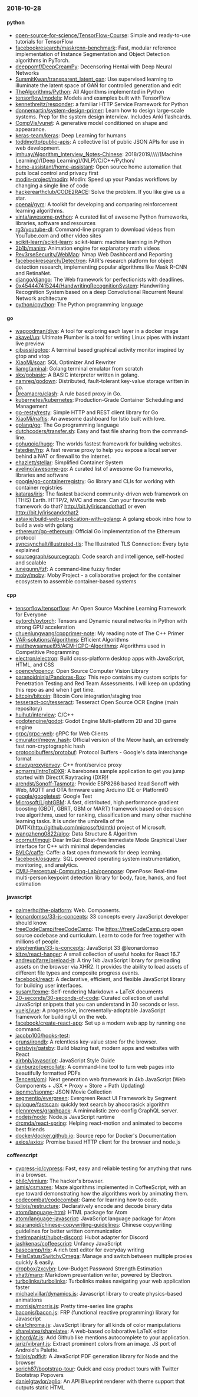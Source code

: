 ### 2018-10-28

#### python
* [open-source-for-science/TensorFlow-Course](https://github.com/open-source-for-science/TensorFlow-Course): Simple and ready-to-use tutorials for TensorFlow
* [facebookresearch/maskrcnn-benchmark](https://github.com/facebookresearch/maskrcnn-benchmark): Fast, modular reference implementation of Instance Segmentation and Object Detection algorithms in PyTorch.
* [deeppomf/DeepCreamPy](https://github.com/deeppomf/DeepCreamPy): Decensoring Hentai with Deep Neural Networks
* [SummitKwan/transparent_latent_gan](https://github.com/SummitKwan/transparent_latent_gan): Use supervised learning to illuminate the latent space of GAN for controlled generation and edit
* [TheAlgorithms/Python](https://github.com/TheAlgorithms/Python): All Algorithms implemented in Python
* [tensorflow/models](https://github.com/tensorflow/models): Models and examples built with TensorFlow
* [kennethreitz/responder](https://github.com/kennethreitz/responder): a familiar HTTP Service Framework for Python
* [donnemartin/system-design-primer](https://github.com/donnemartin/system-design-primer): Learn how to design large-scale systems. Prep for the system design interview. Includes Anki flashcards.
* [CompVis/vunet](https://github.com/CompVis/vunet): A generative model conditioned on shape and appearance.
* [keras-team/keras](https://github.com/keras-team/keras): Deep Learning for humans
* [toddmotto/public-apis](https://github.com/toddmotto/public-apis): A collective list of public JSON APIs for use in web development.
* [imhuay/Algorithm_Interview_Notes-Chinese](https://github.com/imhuay/Algorithm_Interview_Notes-Chinese): 2018/2019/////(Machine Learning)/(Deep Learning)/(NLP)/C/C++/Python/
* [home-assistant/home-assistant](https://github.com/home-assistant/home-assistant):  Open source home automation that puts local control and privacy first
* [modin-project/modin](https://github.com/modin-project/modin): Modin: Speed up your Pandas workflows by changing a single line of code
* [hackerearthclub/CODE2RACE](https://github.com/hackerearthclub/CODE2RACE): Solve the problem.  If you like  give us a star.
* [openai/gym](https://github.com/openai/gym): A toolkit for developing and comparing reinforcement learning algorithms.
* [vinta/awesome-python](https://github.com/vinta/awesome-python): A curated list of awesome Python frameworks, libraries, software and resources
* [rg3/youtube-dl](https://github.com/rg3/youtube-dl): Command-line program to download videos from YouTube.com and other video sites
* [scikit-learn/scikit-learn](https://github.com/scikit-learn/scikit-learn): scikit-learn: machine learning in Python
* [3b1b/manim](https://github.com/3b1b/manim): Animation engine for explanatory math videos
* [Rev3rseSecurity/WebMap](https://github.com/Rev3rseSecurity/WebMap): Nmap Web Dashboard and Reporting
* [facebookresearch/Detectron](https://github.com/facebookresearch/Detectron): FAIR's research platform for object detection research, implementing popular algorithms like Mask R-CNN and RetinaNet.
* [django/django](https://github.com/django/django): The Web framework for perfectionists with deadlines.
* [0x454447415244/HandwritingRecognitionSystem](https://github.com/0x454447415244/HandwritingRecognitionSystem): Handwriting Recognition System based on a deep Convolutional Recurrent Neural Network architecture
* [python/cpython](https://github.com/python/cpython): The Python programming language

#### go
* [wagoodman/dive](https://github.com/wagoodman/dive): A tool for exploring each layer in a docker image
* [akavel/up](https://github.com/akavel/up): Ultimate Plumber is a tool for writing Linux pipes with instant live preview
* [cjbassi/gotop](https://github.com/cjbassi/gotop): A terminal based graphical activity monitor inspired by gtop and vtop
* [XiaoMi/soar](https://github.com/XiaoMi/soar): SQL Optimizer And Rewriter
* [liamg/aminal](https://github.com/liamg/aminal): Golang terminal emulator from scratch
* [skx/gobasic](https://github.com/skx/gobasic): A BASIC interpreter written in golang.
* [namreg/godown](https://github.com/namreg/godown): Distributed, fault-tolerant key-value storage written in go.
* [Dreamacro/clash](https://github.com/Dreamacro/clash): A rule based proxy in Go.
* [kubernetes/kubernetes](https://github.com/kubernetes/kubernetes): Production-Grade Container Scheduling and Management
* [go-resty/resty](https://github.com/go-resty/resty): Simple HTTP and REST client library for Go
* [XiaoMi/naftis](https://github.com/XiaoMi/naftis): An awesome dashboard for Istio built with love.
* [golang/go](https://github.com/golang/go): The Go programming language
* [dutchcoders/transfer.sh](https://github.com/dutchcoders/transfer.sh): Easy and fast file sharing from the command-line.
* [gohugoio/hugo](https://github.com/gohugoio/hugo): The worlds fastest framework for building websites.
* [fatedier/frp](https://github.com/fatedier/frp): A fast reverse proxy to help you expose a local server behind a NAT or firewall to the internet.
* [ehazlett/stellar](https://github.com/ehazlett/stellar): Simplified Container System
* [avelino/awesome-go](https://github.com/avelino/awesome-go): A curated list of awesome Go frameworks, libraries and software
* [google/go-containerregistry](https://github.com/google/go-containerregistry): Go library and CLIs for working with container registries
* [kataras/iris](https://github.com/kataras/iris): The fastest backend community-driven web framework on (THIS) Earth. HTTP/2, MVC and more. Can your favourite web framework do that?  http://bit.ly/iriscandothat1 or even http://bit.ly/iriscandothat2
* [astaxie/build-web-application-with-golang](https://github.com/astaxie/build-web-application-with-golang): A golang ebook intro how to build a web with golang
* [ethereum/go-ethereum](https://github.com/ethereum/go-ethereum): Official Go implementation of the Ethereum protocol
* [syncsynchalt/illustrated-tls](https://github.com/syncsynchalt/illustrated-tls): The Illustrated TLS Connection: Every byte explained
* [sourcegraph/sourcegraph](https://github.com/sourcegraph/sourcegraph): Code search and intelligence, self-hosted and scalable
* [junegunn/fzf](https://github.com/junegunn/fzf):  A command-line fuzzy finder
* [moby/moby](https://github.com/moby/moby): Moby Project - a collaborative project for the container ecosystem to assemble container-based systems

#### cpp
* [tensorflow/tensorflow](https://github.com/tensorflow/tensorflow): An Open Source Machine Learning Framework for Everyone
* [pytorch/pytorch](https://github.com/pytorch/pytorch): Tensors and Dynamic neural networks in Python with strong GPU acceleration
* [chuenlungwang/cppprimer-note](https://github.com/chuenlungwang/cppprimer-note): My reading note of The C++ Primer
* [VAR-solutions/Algorithms](https://github.com/VAR-solutions/Algorithms): Efficient Algorithms
* [matthewsamuel95/ACM-ICPC-Algorithms](https://github.com/matthewsamuel95/ACM-ICPC-Algorithms): Algorithms used in Competitive Programming
* [electron/electron](https://github.com/electron/electron): Build cross-platform desktop apps with JavaScript, HTML, and CSS
* [opencv/opencv](https://github.com/opencv/opencv): Open Source Computer Vision Library
* [paranoidninja/Pandoras-Box](https://github.com/paranoidninja/Pandoras-Box): This repo contains my custom scripts for Penetration Testing and Red Team Assessments. I will keep on updating this repo as and when I get time.
* [bitcoin/bitcoin](https://github.com/bitcoin/bitcoin): Bitcoin Core integration/staging tree
* [tesseract-ocr/tesseract](https://github.com/tesseract-ocr/tesseract): Tesseract Open Source OCR Engine (main repository)
* [huihut/interview](https://github.com/huihut/interview):  C/C++
* [godotengine/godot](https://github.com/godotengine/godot): Godot Engine  Multi-platform 2D and 3D game engine
* [grpc/grpc-web](https://github.com/grpc/grpc-web): gRPC for Web Clients
* [cmuratori/meow_hash](https://github.com/cmuratori/meow_hash): Official version of the Meow hash, an extremely fast non-cryptographic hash
* [protocolbuffers/protobuf](https://github.com/protocolbuffers/protobuf): Protocol Buffers - Google's data interchange format
* [envoyproxy/envoy](https://github.com/envoyproxy/envoy): C++ front/service proxy
* [acmarrs/IntroToDXR](https://github.com/acmarrs/IntroToDXR): A barebones sample application to get you jump started with DirectX Raytracing (DXR)!
* [arendst/Sonoff-Tasmota](https://github.com/arendst/Sonoff-Tasmota): Provide ESP8266 based itead Sonoff with Web, MQTT and OTA firmware using Arduino IDE or PlatformIO
* [google/googletest](https://github.com/google/googletest): Google Test
* [Microsoft/LightGBM](https://github.com/Microsoft/LightGBM): A fast, distributed, high performance gradient boosting (GBDT, GBRT, GBM or MART) framework based on decision tree algorithms, used for ranking, classification and many other machine learning tasks. It is under the umbrella of the DMTK(http://github.com/microsoft/dmtk) project of Microsoft.
* [wangzheng0822/algo](https://github.com/wangzheng0822/algo): Data Structure & Algorithm
* [ocornut/imgui](https://github.com/ocornut/imgui): Dear ImGui: Bloat-free Immediate Mode Graphical User interface for C++ with minimal dependencies
* [BVLC/caffe](https://github.com/BVLC/caffe): Caffe: a fast open framework for deep learning.
* [facebook/osquery](https://github.com/facebook/osquery): SQL powered operating system instrumentation, monitoring, and analytics.
* [CMU-Perceptual-Computing-Lab/openpose](https://github.com/CMU-Perceptual-Computing-Lab/openpose): OpenPose: Real-time multi-person keypoint detection library for body, face, hands, and foot estimation

#### javascript
* [palmerhq/the-platform](https://github.com/palmerhq/the-platform): Web. Components. 
* [leonardomso/33-js-concepts](https://github.com/leonardomso/33-js-concepts):  33 concepts every JavaScript developer should know.
* [freeCodeCamp/freeCodeCamp](https://github.com/freeCodeCamp/freeCodeCamp): The https://freeCodeCamp.org open source codebase and curriculum. Learn to code for free together with millions of people.
* [stephentian/33-js-concepts](https://github.com/stephentian/33-js-concepts):   JavaScript 33 @leonardomso
* [kitze/react-hanger](https://github.com/kitze/react-hanger): A small collection of useful hooks for React 16.7
* [andreupifarre/preload-it](https://github.com/andreupifarre/preload-it): A tiny 1kb JavaScript library for preloading assets on the browser via XHR2. It provides the ability to load assets of different file types and composite progress events.
* [facebook/react](https://github.com/facebook/react): A declarative, efficient, and flexible JavaScript library for building user interfaces.
* [susam/texme](https://github.com/susam/texme): Self-rendering Markdown + LaTeX documents
* [30-seconds/30-seconds-of-code](https://github.com/30-seconds/30-seconds-of-code): Curated collection of useful JavaScript snippets that you can understand in 30 seconds or less.
* [vuejs/vue](https://github.com/vuejs/vue):  A progressive, incrementally-adoptable JavaScript framework for building UI on the web.
* [facebook/create-react-app](https://github.com/facebook/create-react-app): Set up a modern web app by running one command.
* [jacobp100/hooks-test](https://github.com/jacobp100/hooks-test): 
* [gruns/irondb](https://github.com/gruns/irondb):  A relentless key-value store for the browser.
* [gatsbyjs/gatsby](https://github.com/gatsbyjs/gatsby): Build blazing fast, modern apps and websites with React
* [airbnb/javascript](https://github.com/airbnb/javascript): JavaScript Style Guide
* [danburzo/percollate](https://github.com/danburzo/percollate):    A command-line tool to turn web pages into beautifully formatted PDFs
* [Tencent/omi](https://github.com/Tencent/omi): Next generation web framework in 4kb JavaScript (Web Components + JSX + Proxy + Store + Path Updating)
* [jsonmc/jsonmc](https://github.com/jsonmc/jsonmc): JSON Movie Collection
* [segmentio/evergreen](https://github.com/segmentio/evergreen):  Evergreen React UI Framework by Segment
* [pyloque/fastscan](https://github.com/pyloque/fastscan): quickly text search by ahocorasick algorithm
* [glennreyes/graphpack](https://github.com/glennreyes/graphpack):  A minimalistic zero-config GraphQL server.
* [nodejs/node](https://github.com/nodejs/node): Node.js JavaScript runtime 
* [drcmda/react-spring](https://github.com/drcmda/react-spring):  Helping react-motion and animated to become best friends
* [docker/docker.github.io](https://github.com/docker/docker.github.io): Source repo for Docker's Documentation
* [axios/axios](https://github.com/axios/axios): Promise based HTTP client for the browser and node.js

#### coffeescript
* [cypress-io/cypress](https://github.com/cypress-io/cypress): Fast, easy and reliable testing for anything that runs in a browser.
* [philc/vimium](https://github.com/philc/vimium): The hacker's browser.
* [jamis/csmazes](https://github.com/jamis/csmazes): Maze algorithms implemented in CoffeeScript, with an eye toward demonstrating how the algorithms work by animating them.
* [codecombat/codecombat](https://github.com/codecombat/codecombat): Game for learning how to code.
* [foliojs/restructure](https://github.com/foliojs/restructure): Declaratively encode and decode binary data
* [atom/language-html](https://github.com/atom/language-html): HTML package for Atom
* [atom/language-javascript](https://github.com/atom/language-javascript): JavaScript language package for Atom
* [sparanoid/chinese-copywriting-guidelines](https://github.com/sparanoid/chinese-copywriting-guidelines): Chinese copywriting guidelines for better written communication
* [thetimpanist/hubot-discord](https://github.com/thetimpanist/hubot-discord): Hubot adapter for Discord
* [jashkenas/coffeescript](https://github.com/jashkenas/coffeescript): Unfancy JavaScript
* [basecamp/trix](https://github.com/basecamp/trix): A rich text editor for everyday writing
* [FelisCatus/SwitchyOmega](https://github.com/FelisCatus/SwitchyOmega): Manage and switch between multiple proxies quickly & easily.
* [dropbox/zxcvbn](https://github.com/dropbox/zxcvbn): Low-Budget Password Strength Estimation
* [yhatt/marp](https://github.com/yhatt/marp): Markdown presentation writer, powered by Electron.
* [turbolinks/turbolinks](https://github.com/turbolinks/turbolinks): Turbolinks makes navigating your web application faster
* [michaelvillar/dynamics.js](https://github.com/michaelvillar/dynamics.js): Javascript library to create physics-based animations
* [morrisjs/morris.js](https://github.com/morrisjs/morris.js): Pretty time-series line graphs
* [baconjs/bacon.js](https://github.com/baconjs/bacon.js): FRP (functional reactive programming) library for Javascript
* [gka/chroma.js](https://github.com/gka/chroma.js): JavaScript library for all kinds of color manipulations
* [sharelatex/sharelatex](https://github.com/sharelatex/sharelatex): A web-based collaborative LaTeX editor
* [ichord/At.js](https://github.com/ichord/At.js): Add Github like mentions autocomplete to your application.
* [jariz/vibrant.js](https://github.com/jariz/vibrant.js): Extract prominent colors from an image. JS port of Android's Palette.
* [foliojs/pdfkit](https://github.com/foliojs/pdfkit): A JavaScript PDF generation library for Node and the browser
* [sorich87/bootstrap-tour](https://github.com/sorich87/bootstrap-tour): Quick and easy product tours with Twitter Bootstrap Popovers
* [danielgtaylor/aglio](https://github.com/danielgtaylor/aglio): An API Blueprint renderer with theme support that outputs static HTML
